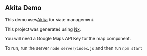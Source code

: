 ## Akita Demo

This demo uses[Akita](https://opensource.salesforce.com/akita/) for state management.

This project was generated using [Nx](https://nx.dev).

You will need a Google Maps API Key for the map component.

To run, run the server `node server/index.js` and then run `npm start`